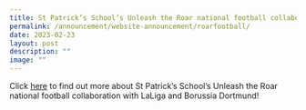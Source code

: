 ```yaml
---
title: St Patrick’s School’s Unleash the Roar national football collaboration
permalink: /announcement/website-announcement/roarfootball/
date: 2023-02-23
layout: post
description: ""
image: ""
---
```

Click [here](/files/SFA%20Information%20Deck.pdf) to find out more about St Patrick’s School’s Unleash the Roar national football collaboration with LaLiga and Borussia Dortmund!